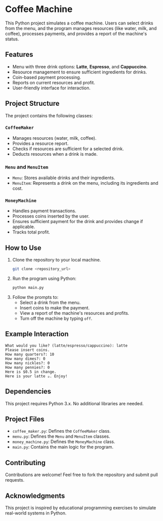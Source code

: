 # Coffee Machine

This Python project simulates a coffee machine. Users can select drinks from the menu, and the program manages resources (like water, milk, and coffee), processes payments, and provides a report of the machine's status.

## Features

- Menu with three drink options: **Latte**, **Espresso**, and **Cappuccino**.
- Resource management to ensure sufficient ingredients for drinks.
- Coin-based payment processing.
- Reports on current resources and profit.
- User-friendly interface for interaction.

## Project Structure

The project contains the following classes:

### `CoffeeMaker`
- Manages resources (water, milk, coffee).
- Provides a resource report.
- Checks if resources are sufficient for a selected drink.
- Deducts resources when a drink is made.

### `Menu` and `MenuItem`
- `Menu`: Stores available drinks and their ingredients.
- `MenuItem`: Represents a drink on the menu, including its ingredients and cost.

### `MoneyMachine`
- Handles payment transactions.
- Processes coins inserted by the user.
- Ensures sufficient payment for the drink and provides change if applicable.
- Tracks total profit.

## How to Use

1. Clone the repository to your local machine.
   ```bash
   git clone <repository_url>
   ```
2. Run the program using Python:
   ```bash
   python main.py
   ```
3. Follow the prompts to:
   - Select a drink from the menu.
   - Insert coins to make the payment.
   - View a report of the machine's resources and profits.
   - Turn off the machine by typing `off`.

## Example Interaction

```
What would you like? (latte/espresso/cappuccino): latte
Please insert coins.
How many quarters?: 10
How many dimes?: 0
How many nickles?: 0
How many pennies?: 0
Here is $0.5 in change.
Here is your latte ☕️. Enjoy!
```

## Dependencies

This project requires Python 3.x. No additional libraries are needed.

## Project Files

- `coffee_maker.py`: Defines the `CoffeeMaker` class.
- `menu.py`: Defines the `Menu` and `MenuItem` classes.
- `money_machine.py`: Defines the `MoneyMachine` class.
- `main.py`: Contains the main logic for the program.

## Contributing

Contributions are welcome! Feel free to fork the repository and submit pull requests.

## Acknowledgments

This project is inspired by educational programming exercises to simulate real-world systems in Python.

